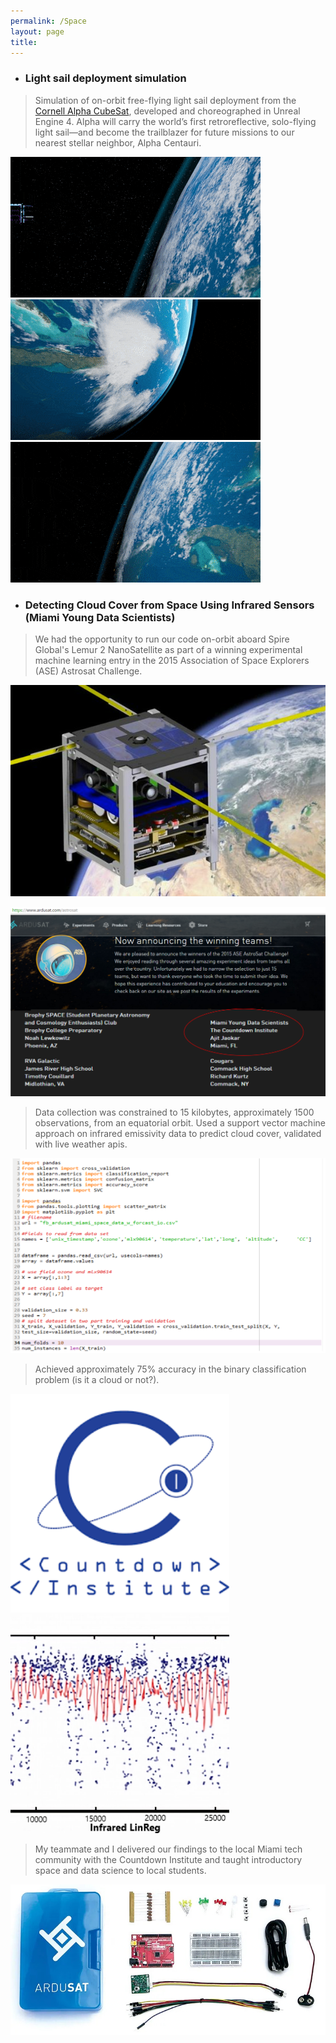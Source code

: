 ```yaml
---
permalink: /Space
layout: page
title:
---
```


* ### Light sail deployment simulation

>Simulation of on-orbit free-flying light sail deployment from the [Cornell Alpha CubeSat](https://alphacubesat.cornell.edu/index.html), developed and choreographed in Unreal Engine 4. Alpha will carry the world’s first retroreflective, solo-flying light sail—and become the trailblazer for future missions to our nearest stellar neighbor, Alpha Centauri.
  
<a href="https://youtu.be/bK_9kRmw0oA" target="_blank">
  <img src="/Images/AlphaAnim1.gif" alt="Alpha Animation 1" />
</a>

<a href="https://youtu.be/mtEorwJlq1c" target="_blank">
  <img src="/Images/AlphaAnim2.gif" alt="Alpha Animation 2" />
</a>

<a href="https://youtu.be/5sR2MDufFdQ" target="_blank">
  <img src="/Images/AlphaAnim3.gif" alt="Alpha Animation 3" />
</a>

* ### Detecting Cloud Cover from Space Using Infrared Sensors (Miami Young Data Scientists)

>We had the opportunity to run our code on-orbit aboard Spire Global's Lemur 2 NanoSatellite as part of a winning experimental machine learning entry in the 2015 Association of Space Explorers (ASE) Astrosat Challenge. 

<a>
  <img src="/Images/ArdusatSat.png" width="699" alt="Render of Ardusat NanoSat" />
</a>

![Winner Announcement: ASE Astrosat Challenge](/Images/ArdusatWinner.png)

>Data collection was constrained to 15 kilobytes, approximately 1500 observations, from an equatorial orbit. Used a support vector machine approach on infrared emissivity data to predict cloud cover, validated with live weather apis. 

![Experimental Code: Detecting Cloud Cover from Space Using Infrared Sensors](/Images/ArdusatCode.png)

>Achieved approximately 75% accuracy in the binary classification problem (is it a cloud or not?). 

<a>
  <img src="/Images/Countdown.png" width="350" height="350" alt="Countdown Institute Logo">
</a>
<a>
  <img src="/Images/ArdusatLinReg.png" width="350" height="350" alt="Data Output with Linear Regression Best Fit">
</a>

>My teammate and I delivered our findings to the local Miami tech community with the Countdown Institute and taught introductory space and data science to local students.

![Ardusat Space Kit](/Images/Ardusat.jpg)
